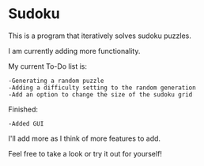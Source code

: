 # Sudoku

This is a program that iteratively solves sudoku puzzles.

I am currently adding more functionality.


My current To-Do list is:

    -Generating a random puzzle
    -Adding a difficulty setting to the random generation
    -Add an option to change the size of the sudoku grid
    
Finished:

    -Added GUI
    
I'll add more as I think of more features to add.

Feel free to take a look or try it out for yourself!
